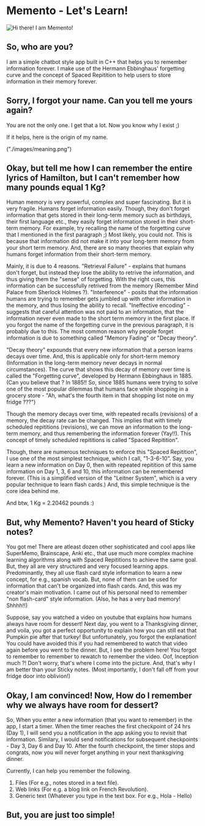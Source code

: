 # Memento - Let's Learn!

![Hi there! I am Memento!]("images/desc.png")

## So, who are you?
I am a simple chatbot style app built in C++ that helps you to remember information forever. I make use of the Hermann Ebbinghaus' forgetting curve and the concept of Spaced Repitition to help users to store information in their memory forever.

## Sorry, I forgot your name. Can you tell me yours again?

You are not the only one. I get that a lot. Now you know why I exist ;) 

If it helps, here is the origin of my name.

("./images/meaning.png")

## Okay, but tell me how I can remember the entire lyrics of Hamilton, but I can't remember how many pounds equal 1 Kg?

Human memory is very powerful, complex and super fascinating. But it is very fragile. Humans forget information easily. Though, they don't forget information that gets stored in their long-term memory such as birthdays, their first language etc., they easily forget information stored in their short-term memory. For example, try recalling the name of the forgetting curve that I mentioned in the first paragraph ;) Most likely, you could not. This is because that information did not make it into your long-term memory from your short term memory. And, there are so many theories that explain why humans forget information from their short-term memory. 

Mainly, it is due to 4 reasons. "Retrieval Failure" - explains that humans don't forget, but instead they lose the ability to retrive the information, and thus giving them the "sense" of forgetting. With the right cues, this information can be successfully retrived from the memory (Remember Mind Palace from Sherlock Holmes ?). "Interference" - posits that the information humans are trying to remember gets jumbled up with other information in the memory, and thus losing the ability to recall. "Ineffective encoding" - suggests that careful attention was not paid to an information, that the information never even made to the short term memory in the first place. If you forgot the name of the forgetting curve in the previous paragraph, it is probably due to this. The most common reason why people forget information is due to something called "Memory Fading" or "Decay theory".

"Decay theory" expounds that every new information that a person learns decays over time. And, this is applicable only for short-term memory (Information in the long-term memory never decays in normal circumstances). The curve that shows this decay of memory over time is called the "Forgetting curve", developed by Hermann Ebbinghaus in 1885. (Can you believe that ? In 1885!! So, since 1885 humans were trying to solve one of the most popular dilemmas that humans face while shopping in a grocery store - "Ah, what's the fourth item in that shopping list note on my fridge ???")

Though the memory decays over time, with repeated recalls (revisions) of a memory, the decay rate can be changed. This implies that with timely scheduled repititions (revisions), we can move an information to the long-term memory, and thus remembering the information forever (Yay!!). This concept of timely scheduled repititions is called "Spaced Repitition". 

Though, there are numerous techniques to enforce this "Spaced Repitition", I use one of the most simplest technique, which I call, "1-3-6-10". Say, you learn a new information on Day 0, then with repeated repitition of this same information on Day 1, 3, 6 and 10, this information can be remembered forever. (This is a simplified version of the "Leitner System", which is a very popular technique to learn flash cards.) And, this simple technique is the core idea behind me. 

And btw, 1 Kg = 2.20462 pounds :)

## But, why Memento? Haven't you heard of Sticky notes?

You got me! There are atleast dozen other sophisticated and cool apps like SuperMemo, Brainscape, Anki etc., that use much more complex machine learning algorithms along with Spaced Repititions to achieve the same goal. But, they all are very structured and very focused learning apps. Predominantly, they all use flash card style information to learn a new concept, for e.g., spanish vocab. But, none of them can be used for information that can't be organized into flash cards. And, this was my creator's main motivation. I came out of his personal need to remember "non flash-card" style information. (Also, he has a very bad memory! Shhhh!!)

Suppose, say you watched a video on youtube that explains how humans always have room for dessert! Next day, you went to a Thanksgiving dinner, and voila, you got a perfect opportunity to explain how you can still eat that Pumpkin pie after that turkey! But unfortunately, you forgot the explanation! You could have avoided this if you had remembered to watch that video again before you went to the dinner. But, I see the problem here! You forgot to remember to remember to rewatch to remember the video. Oof, Inception much ?! Don't worry, that's where I come into the picture. And, that's why I am better than your Sticky notes. (Most importantly, I don't fall off from your fridge door into oblivion!)

## Okay, I am convinced! Now, How do I remember why we always have room for dessert?

So, When you enter a new information (that you want to remember) in the app, I start a timer. When the timer reaches the first checkpoint of 24 hrs (Day 1), I will send you a notification in the app asking you to revisit that information. Similary, I would send notifications for subsequent checkpoints - Day 3, Day 6 and Day 10. After the fourth checkpoint, the timer stops and congrats, now you will never forget anything in your next thanksgiving dinner. 

Currently, I can help you remember the following.
1. Files (For e.g., notes stored in a text file).
2. Web links (For e.g. a blog link on French Revolution).
3. Generic text (Whatever you type in the text box. For e.g., Hola - Hello)
            
## But, you are just too simple!

